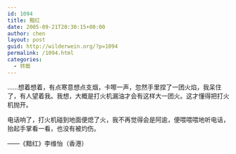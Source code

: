 ```yaml
---
id: 1094
title: 黯红
date: 2005-09-21T20:30:15+00:00
author: chen
layout: post
guid: http://wilderwein.org/?p=1094
permalink: /1094.html
categories:
  - 转载
---
```

……想着想着，有点寒意想点支烟，卡嚓一声，忽然手里捏了一团火焰，我呆住了，有人望着我。我想，大概是打火机漏油才会有这样大一团火。这才懂得把打火机抛开。

电话响了，打火机碰到地面便熄了火，我不再觉得会是阿逾，便喂喂喂地听电话，抬起手掌看一看，也没有被灼伤。

——《黯红》李维怡（香港）